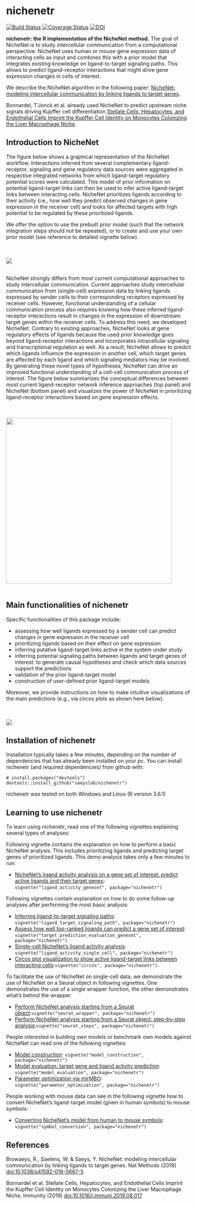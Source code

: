 <!-- README.md is generated from README.Rmd. Please edit that file -->
<!-- github markdown built using
rmarkdown::render("README.Rmd",output_format = "md_document")
-->

nichenetr
=========

[![Build
Status](https://travis-ci.org/saeyslab/nichenetr.svg?branch=master)](https://travis-ci.org/saeyslab/nichenetr)
[![Coverage
Status](https://codecov.io/gh/saeyslab/nichenetr/branch/master/graph/badge.svg)](https://codecov.io/gh/saeyslab/nichenetr)
[![DOI](https://zenodo.org/badge/DOI/10.5281/zenodo.3260758.svg)](https://doi.org/10.5281/zenodo.3260758)

**nichenetr: the R implementation of the NicheNet method.** The goal of
NicheNet is to study intercellular communication from a computational
perspective. NicheNet uses human or mouse gene expression data of
interacting cells as input and combines this with a prior model that
integrates existing knowledge on ligand-to-target signaling paths. This
allows to predict ligand-receptor interactions that might drive gene
expression changes in cells of interest.

We describe the NicheNet algorithm in the following paper: [NicheNet:
modeling intercellular communication by linking ligands to target
genes](https://www.nature.com/articles/s41592-019-0667-5).

Bonnardel, T’Jonck et al. already used NicheNet to predict upstream
niche signals driving Kupffer cell differentiation [Stellate Cells,
Hepatocytes, and Endothelial Cells Imprint the Kupffer Cell Identity on
Monocytes Colonizing the Liver Macrophage
Niche](https://www.cell.com/immunity/fulltext/S1074-7613(19)30368-1).

Introduction to NicheNet
------------------------

The figure below shows a graphical representation of the NicheNet
workflow. Interactions inferred from several complementary
ligand-receptor, signaling and gene regulatory data sources were
aggregated in respective integrated networks from which ligand-target
regulatory potential scores were calculated. This model of prior
information on potential ligand-target links can then be used to infer
active ligand-target links between interacting cells. NicheNet
prioritizes ligands according to their activity (i.e., how well they
predict observed changes in gene expression in the receiver cell) and
looks for affected targets with high potential to be regulated by these
prioritized ligands.

We offer the option to use the prebuilt prior model (such that the
network integration steps should not be repeated), or to create and use
your own prior model (see reference to detailed vignette below).

<br><br> ![](vignettes/workflow_nichenet.png) <br><br>

NicheNet strongly differs from most current computational approaches to
study intercellular communication. Current approaches study
intercellular communication from (single-cell) expression data by
linking ligands expressed by sender cells to their corresponding
receptors expressed by receiver cells. However, functional understanding
of a cellular communication process also requires knowing how these
inferred ligand-receptor interactions result in changes in the
expression of downstream target genes within the receiver cells. To
address this need, we developed NicheNet. Contrary to existing
approaches, NicheNet looks at gene regulatory effects of ligands because
the used prior knowledge goes beyond ligand-receptor interactions and
incorporates intracellular signaling and transcriptional regulation as
well. As a result, NicheNet allows to predict which ligands influence
the expression in another cell, which target genes are affected by each
ligand and which signaling mediators may be involved. By generating
these novel types of hypotheses, NicheNet can drive an improved
functional understanding of a cell-cell communication process of
interest. The figure below summarizes the conceptual differences between
most current ligand-receptor network inference approaches (top panel)
and NicheNet (bottom panel) and visualizes the power of NicheNet in
prioritizing ligand-receptor interactions based on gene expression
effects.

<br><br>
<img src="vignettes/comparison_other_approaches_2.png" width="450" />
<br><br>

Main functionalities of nichenetr
---------------------------------

Specific functionalities of this package include:

-   assessing how well ligands expressed by a sender cell can predict
    changes in gene expression in the receiver cell
-   prioritizing ligands based on their effect on gene expression
-   inferring putative ligand-target links active in the system under
    study
-   inferring potential signaling paths between ligands and target genes
    of interest: to generate causal hypotheses and check which data
    sources support the predictions
-   validation of the prior ligand-target model
-   construction of user-defined prior ligand-target models

Moreover, we provide instructions on how to make intuitive
visualizations of the main predictions (e.g., via circos plots as shown
here below).

<br><br> ![](vignettes/circos_plot_adapted.png)

Installation of nichenetr
-------------------------

Installation typically takes a few minutes, depending on the number of
dependencies that has already been installed on your pc. You can install
nichenetr (and required dependencies) from github with:

    # install.packages("devtools")
    devtools::install_github("saeyslab/nichenetr")

nichenetr was tested on both Windows and Linux (R version 3.6.1)

Learning to use nichenetr
-------------------------

To learn using nichenetr, read one of the following vignettes explaining
several types of analyses:

Following vignette contains the explanation on how to perform a basic
NicheNet analysis. This includes prioritizing ligands and predicting
target genes of prioritized ligands. This demo analysis takes only a few
minutes to run:

-   [NicheNet’s ligand activity analysis on a gene set of interest:
    predict active ligands and their target
    genes](vignettes/ligand_activity_geneset.md):
    `vignette("ligand_activity_geneset", package="nichenetr")`

Following vignettes contain explanation on how to do some follow-up
analyses after performing the most basic analysis:

-   [Inferring ligand-to-target signaling
    paths](vignettes/ligand_target_signaling_path.md):
    `vignette("ligand_target_signaling_path", package="nichenetr")`
-   [Assess how well top-ranked ligands can predict a gene set of
    interest](vignettes/target_prediction_evaluation_geneset.md):
    `vignette("target_prediction_evaluation_geneset", package="nichenetr")`
-   [Single-cell NicheNet’s ligand activity
    analysis](vignettes/ligand_activity_single_cell.md):
    `vignette("ligand_activity_single_cell", package="nichenetr")`
-   [Circos plot visualization to show active ligand-target links
    between interacting
    cells](vignettes/circos.md):`vignette("circos", package="nichenetr")`.

To facilitate the use of NicheNet on single-cell data, we demonstrate
the use of NicheNet on a Seurat object in following vignettes. One
demonstrates the use of a single wrapper function, the other
demonstrates what’s behind the wrapper.

-   [Perform NicheNet analysis starting from a Seurat
    object](vignettes/seurat_wrapper.md):`vignette("seurat_wrapper", package="nichenetr")`
-   [Perform NicheNet analysis starting from a Seurat object:
    step-by-step
    analysis](vignettes/seurat_steps.md):`vignette("seurat_steps", package="nichenetr")`

People interested in building own models or benchmark own models against
NicheNet can read one of the following vignettes:

-   [Model construction](vignettes/model_construction.md):
    `vignette("model_construction", package="nichenetr")`
-   [Model evaluation: target gene and ligand activity
    prediction](vignettes/model_evaluation.md):
    `vignette("model_evaluation", package="nichenetr")`
-   [Parameter optimization via
    mlrMBO](vignettes/parameter_optimization.md):
    `vignette("parameter_optimization", package="nichenetr")`

People working with mouse data can see in the following vignette how to
convert NicheNet’s ligand-target model (given in human symbols) to mouse
symbols:

-   [Converting NicheNet’s model from human to mouse
    symbols](vignettes/symbol_conversion.md):
    `vignette("symbol_conversion", package="nichenetr")`

References
----------

Browaeys, R., Saelens, W. & Saeys, Y. NicheNet: modeling intercellular
communication by linking ligands to target genes. Nat Methods (2019)
<a href="doi:10.1038/s41592-019-0667-5" class="uri">doi:10.1038/s41592-019-0667-5</a>

Bonnardel et al. Stellate Cells, Hepatocytes, and Endothelial Cells
Imprint the Kupffer Cell Identity on Monocytes Colonizing the Liver
Macrophage Niche. Immunity (2019)
<a href="doi:10.1016/j.immuni.2019.08.017" class="uri">doi:10.1016/j.immuni.2019.08.017</a>
